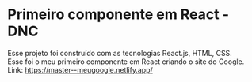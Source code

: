 # Primeiro componente em React - DNC
Esse projeto foi construído com as tecnologias React.js, HTML, CSS. <br>
Esse foi o meu primeiro componente em React criando o site do Google. <br>
Link: https://master--meugoogle.netlify.app/
